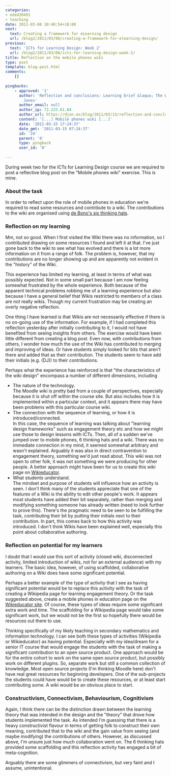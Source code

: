 ```yaml
---
categories:
- eded20491
- teaching
date: 2011-03-08 10:40:54+10:00
next:
  text: Creating a framework for eLearning design
  url: /blog2/2011/03/08/creating-a-framework-for-elearning-design/
previous:
  text: 'ICTs for Learning Design: Week 2'
  url: /blog2/2011/03/08/icts-for-learning-design-week-2/
title: Reflection on the mobile phones wiki
type: post
template: blog-post.html
comments:
    []
    
pingbacks:
    - approved: '1'
      author: 'Reflection and conclusions: Learning brief &laquo; The Weblog of (a) David
        Jones'
      author_email: null
      author_ip: 72.233.61.84
      author_url: https://djon.es/blog/2011/03/15/reflection-and-conclusions-learning-brief/
      content: '[...] Mobile phones wiki [...]'
      date: '2011-03-15 17:24:37'
      date_gmt: '2011-03-15 07:24:37'
      id: '24'
      parent: '0'
      type: pingback
      user_id: '0'
    
---
```

During week two for the ICTs for Learning Design course we are required to post a reflective blog post on the "Mobile phones wiki" exercise. This is mine.

### About the task

In order to reflect upon the role of mobile phones in education we're required to read some resources and contribute to a wiki. The contributions to the wiki are organised using [de Bono's six thinking hats](http://en.wikipedia.org/wiki/Six_Thinking_Hats).

### Reflection on my learning

Mm, not so good. When I first visited the Wiki there was no information, so I contributed drawing on some resources I found and left it at that. I've just gone back to the wiki to see what has evolved and there is a lot more information on it from a range of folk. The problem is, however, that my contributions are no longer showing up and are apparently not evident in the "history" of the Wiki.

This experience has limited my learning, at least in terms of what was possibly expected. Not in some small part because I am now feeling somewhat frustrated by the whole experience. Both because of the apparent technical problems robbing me of a learning experience but also because I have a general belief that Wikis restricted to members of a class are not really wikis. Though my current frustration may be creating an overly negative reflection.

One thing I have learned is that Wikis are not necessarily effective if there is no on-going use of the information. For example, if I had completed this reflection yesterday after initially contributing to it, I would not have benefited from seeing insights from others. The exercise would have been little different from creating a blog post. Even now, with contributions from others, I wonder how much the use of the Wiki has contributed to merging and improving of ideas. Or have students simply looked for bits that aren't there and added that as their contribution. The students seem to have add their initials (e.g. (DJ)) to their contributions.

Perhaps what the experience has reinforced is that "the characteristics of the wiki design" encompass a number of different dimensions, including

- The nature of the technology.  
    The Moodle wiki is pretty bad from a couple of perspectives, especially because it is shut off within the course site. But also includes how it is implemented within a particular context, and it appears there may have been problems with this particular course wiki.
- The connection with the sequence of learning, or how it is introduced/connected.  
    In this case, the sequence of learning was talking about "learning design frameworks" such as engagement theory etc and how we might use those to design lessons with ICTs. Then, all of a sudden we've jumped over to mobile phones, 6 thinking hats and a wiki. There was no immediate connection in my mind, it seemed somewhat arbitrary and wasn't explained. Arguably it was also in direct contravention to engagement theory, something we'd just read about. This wiki was not open to other folk, it was not something we were producing for other people. A better approach might have been for us to create this wiki page on [Wikieducator](http://wikieducator.org/).
- What students understand.  
    The mindset and purpose of students will influence how an activity is seen. I don't think many of the students appreciate that one of the features of a Wiki is the ability to edit other people's work. It appears most students have added their bit separately, rather than merging and modifying something someone has already written (need to look further to prove this). There's the pragmatic need to be seen to be fulfilling the task, contributing their bit by putting their initials next to their contribution. In part, this comes back to how this activity was introduced. I don't think Wikis have been explained well, especially this point about collaborative authoring.

### Reflection on potential for my learners

I doubt that I would use this sort of activity (closed wiki, disconnected activity, limited introduction of wikis, not for an external audience) with my learners. The basic idea, however, of using scaffolded, collaborative authoring on a Wiki does have some significant potential.

Perhaps a better example of the type of activity that I see as having significant potential would be to replace this activity with the task of creating a Wikipedia page for learning engagement theory. Or the task suggested above, create a mobile phones in education page on the [Wikieducator site](http://wikieducator.org/). Of course, these types of ideas require some significant extra work and time. The scaffolding for a Wikipedia page would take some significant work, but we would not be the first so hopefully there would be resources out there to use.

Thinking specifically of my likely teaching in secondary mathematics and information technology. I can see both these types of activities (Wikipedia or Wikieducator) as having potential. Especially with my idea/dream for a senior IT course that would engage the students with the task of making a significant contribution to an open source product. One approach would be for the entire cohort to work on the same open source product, but possibly work on different plugins. So, separate work but still a common collection of knowledge. Most open source projects (I'm thinking Moodle here) don't have real great resources for beginning developers. One of the sub-projects the students could have would be to create these resources, or at least start contributing some. A wiki would be an obvious place to start.

### Constructivism, Connectivism, Behaviourism, Cognitivism

Again, I think there can be the distinction drawn between the learning theory that was intended in the design and the "theory" that drove how students implemented the task. As intended I'm guessing that there is a heavy constructivist flavour in terms of getting folk to construct their own meaning, contributed that to the wiki and the gain value from seeing (and maybe modifying) the contributions of others. However, as discussed above, I'm unsure just how much collaboration went on. The 6 thinking hats provided some scaffolding and this reflection activity has engaged a bit of meta-cognition.

Arguably there are some glimmers of connectivism, but very faint and I assume, unintentional.